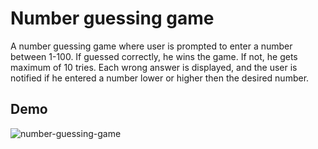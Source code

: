 # Number guessing game

A number guessing game where user is prompted to enter a number between 1-100.
If guessed correctly, he wins the game. If not, he gets maximum of 10 tries. Each wrong answer is displayed, and the user is notified if he entered a number lower or higher then the desired number.


## Demo

![number-guessing-game](https://github.com/user-attachments/assets/495e5b34-be36-43c1-b8c3-3e0e6f8c117f)
